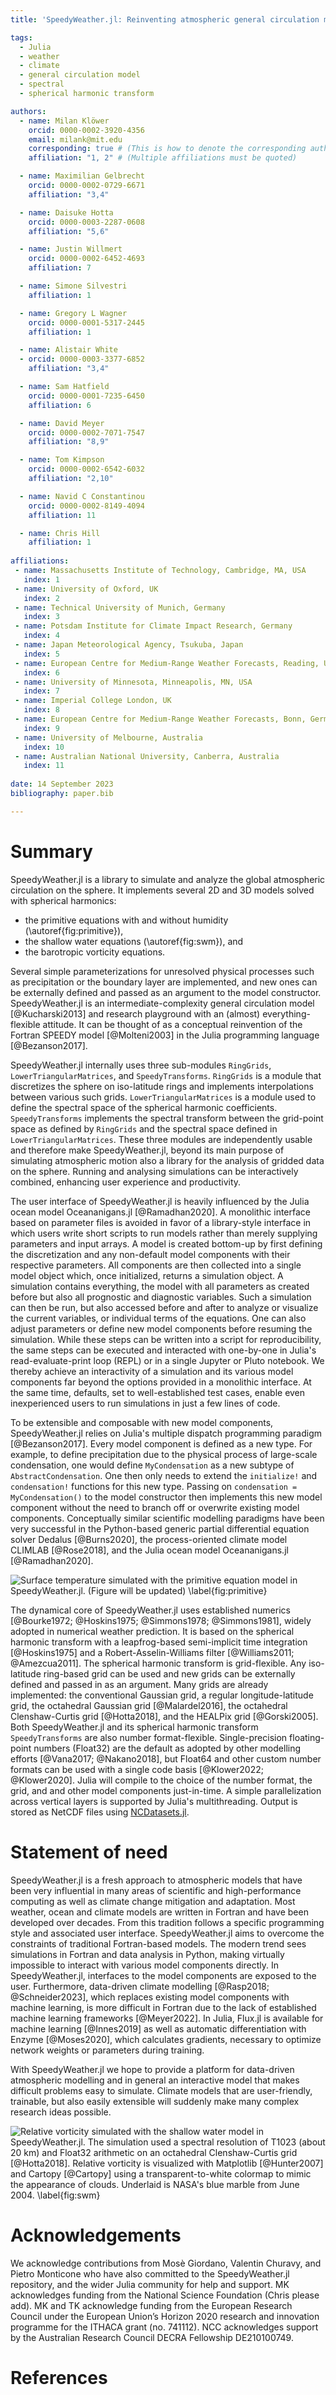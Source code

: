 ```yaml
---
title: 'SpeedyWeather.jl: Reinventing atmospheric general circulation models towards interactivity, extensibility and composability'

tags:
  - Julia
  - weather
  - climate
  - general circulation model
  - spectral
  - spherical harmonic transform

authors:
  - name: Milan Klöwer
    orcid: 0000-0002-3920-4356
    email: milank@mit.edu
    corresponding: true # (This is how to denote the corresponding author)
    affiliation: "1, 2" # (Multiple affiliations must be quoted)

  - name: Maximilian Gelbrecht
    orcid: 0000-0002-0729-6671
    affiliation: "3,4"

  - name: Daisuke Hotta
    orcid: 0000-0003-2287-0608
    affiliation: "5,6"

  - name: Justin Willmert
    orcid: 0000-0002-6452-4693
    affiliation: 7

  - name: Simone Silvestri
    affiliation: 1

  - name: Gregory L Wagner
    orcid: 0000-0001-5317-2445
    affiliation: 1

  - name: Alistair White
  - orcid: 0000-0003-3377-6852
    affiliation: "3,4"

  - name: Sam Hatfield
    orcid: 0000-0001-7235-6450
    affiliation: 6

  - name: David Meyer
    orcid: 0000-0002-7071-7547
    affiliation: "8,9"

  - name: Tom Kimpson
    orcid: 0000-0002-6542-6032
    affiliation: "2,10"

  - name: Navid C Constantinou
    orcid: 0000-0002-8149-4094
    affiliation: 11

  - name: Chris Hill
    affiliation: 1
    
affiliations:
 - name: Massachusetts Institute of Technology, Cambridge, MA, USA
   index: 1
 - name: University of Oxford, UK
   index: 2
 - name: Technical University of Munich, Germany
   index: 3
 - name: Potsdam Institute for Climate Impact Research, Germany
   index: 4
 - name: Japan Meteorological Agency, Tsukuba, Japan
   index: 5
 - name: European Centre for Medium-Range Weather Forecasts, Reading, UK
   index: 6
 - name: University of Minnesota, Minneapolis, MN, USA
   index: 7
 - name: Imperial College London, UK
   index: 8
 - name: European Centre for Medium-Range Weather Forecasts, Bonn, Germany
   index: 9
 - name: University of Melbourne, Australia
   index: 10
 - name: Australian National University, Canberra, Australia
   index: 11
   
date: 14 September 2023
bibliography: paper.bib

---
```



# Summary

SpeedyWeather.jl is a library to simulate and analyze the global atmospheric
circulation on the sphere. It implements several 2D and 3D
models solved with spherical harmonics:

- the primitive equations with and without humidity (\autoref{fig:primitive}),
- the shallow water equations (\autoref{fig:swm}), and
- the barotropic vorticity equations.

Several simple parameterizations for unresolved physical processes
such as precipitation or the boundary layer are implemented, and new ones can
be externally defined and passed as an argument to the model constructor.
SpeedyWeather.jl is an intermediate-complexity general circulation model [@Kucharski2013]
and research playground with an (almost) everything-flexible attitude.
It can be thought of as a conceptual reinvention of the Fortran SPEEDY model [@Molteni2003]
in the Julia programming language [@Bezanson2017].

SpeedyWeather.jl internally uses three sub-modules `RingGrids`,
`LowerTriangularMatrices`, and `SpeedyTransforms`. `RingGrids` is a module that discretizes
the sphere on iso-latitude rings and implements interpolations between various such grids.
`LowerTriangularMatrices` is a module used to define the spectral space of the spherical
harmonic coefficients. `SpeedyTransforms` implements the spectral transform between
the grid-point space as defined by `RingGrids` and the spectral space defined in
`LowerTriangularMatrices`. These three modules are independently usable
and therefore make SpeedyWeather.jl, beyond its main purpose of simulating 
atmospheric motion also a library for the analysis of gridded data on the sphere.
Running and analysing simulations can be interactively combined, enhancing user
experience and productivity.

The user interface of SpeedyWeather.jl is heavily influenced by
the Julia ocean model Oceananigans.jl [@Ramadhan2020].
A monolithic interface based on parameter files is avoided in favor of a
library-style interface in which users write short scripts to run models
rather than merely supplying parameters and input arrays.
A model is created bottom-up by first defining the discretization
and any non-default model components with their respective parameters.
All components are then collected into a single model object which, once
initialized, returns a simulation object. A simulation contains everything,
the model with all parameters as created before but also all prognostic and diagnostic variables.
Such a simulation can then be run, but also accessed before and after to analyze or
visualize the current variables, or individual terms of the equations.
One can also adjust parameters or define new model components before resuming the simulation.
While these steps can be written into a script for reproducibility,
the same steps can be executed and interacted with one-by-one in
Julia's read-evaluate-print loop (REPL) or in a single Jupyter or Pluto notebook.
We thereby achieve an interactivity of a simulation and its various model components
far beyond the options provided in a monolithic interface.
At the same time, defaults, set to well-established test cases, 
enable even inexperienced users to run simulations in just a few lines of code. 

To be extensible and composable with new
model components, SpeedyWeather.jl relies on Julia's multiple dispatch
programming paradigm [@Bezanson2017]. Every model component
is defined as a new type. For example, to define precipitation due to the
physical process of large-scale condensation,
one would define `MyCondensation` as a new subtype of `AbstractCondensation`.
One then only needs to extend the `initialize!` and `condensation!`
functions for this new type. Passing on `condensation = MyCondensation()`
to the model constructor then implements this new model component without
the need to branch off or overwrite existing model components.
Conceptually similar scientific modelling paradigms have been very successful
in the Python-based generic partial differential equation solver Dedalus [@Burns2020],
the process-oriented climate model CLIMLAB [@Rose2018],
and the Julia ocean model Oceananigans.jl [@Ramadhan2020].

![Surface temperature simulated with the primitive equation model in SpeedyWeather.jl.
(Figure will be updated) \label{fig:primitive}](primitive.jpg)

The dynamical core of SpeedyWeather.jl uses established numerics
[@Bourke1972; @Hoskins1975; @Simmons1978; @Simmons1981],
widely adopted in numerical weather prediction. It is based on the spherical
harmonic transform with a leapfrog-based semi-implicit time integration [@Hoskins1975]
and a Robert-Asselin-Williams filter [@Williams2011; @Amezcua2011].
The spherical harmonic transform is grid-flexible. Any iso-latitude ring-based
grid can be used and new grids can be externally defined and passed in
as an argument. Many grids are already implemented: the conventional
Gaussian grid, a regular longitude-latitude grid, 
the octahedral Gaussian grid [@Malardel2016], the octahedral
Clenshaw-Curtis grid [@Hotta2018], and the HEALPix grid [@Gorski2005].
Both SpeedyWeather.jl and its spherical harmonic transform `SpeedyTransforms` are also
number format-flexible. Single-precision floating-point numbers
(Float32) are the default as adopted by other modelling efforts [@Vana2017; @Nakano2018],
but Float64 and other custom number formats can be used with a single
code basis [@Klower2022; @Klower2020].
Julia will compile to the choice of the number format, the grid,
and and other model components just-in-time. A simple parallelization
across vertical layers is supported by Julia's multithreading.
Output is stored as NetCDF files using
[NCDatasets.jl](https://github.com/Alexander-Barth/NCDatasets.jl).

# Statement of need

SpeedyWeather.jl is a fresh approach to atmospheric models that have been
very influential in many areas of scientific  and high-performance computing
as well as climate change mitigation and adaptation.
Most weather, ocean and climate models are written in Fortran and have been
developed over decades. From this tradition follows a specific programming
style and associated user interface.
SpeedyWeather.jl aims to overcome the constraints of traditional Fortran-based models.
The modern trend sees simulations in Fortran and data analysis in Python,
making virtually impossible to interact with various model components directly.
In SpeedyWeather.jl, interfaces to the model components are exposed to the user.
Furthermore, data-driven climate modelling [@Rasp2018; @Schneider2023],
which replaces existing model components with machine learning,
is more difficult in Fortran due to the lack of
established machine learning frameworks [@Meyer2022].
In Julia, Flux.jl is available for machine learning [@Innes2019] as well as automatic
differentiation with Enzyme [@Moses2020], which calculates gradients,
necessary to optimize network weights or parameters during training.

With SpeedyWeather.jl we hope to provide a platform for data-driven
atmospheric modelling and in general an interactive model that makes difficult
problems easy to simulate. Climate models that are user-friendly, trainable,
but also easily extensible will suddenly make many complex
research ideas possible.

![Relative vorticity simulated with the shallow water model in SpeedyWeather.jl.
The simulation used a spectral resolution of T1023 (about 20 km) and Float32
arithmetic on an octahedral Clenshaw-Curtis grid [@Hotta2018]. Relative vorticity
is visualized with Matplotlib [@Hunter2007] and Cartopy [@Cartopy] using a
transparent-to-white colormap to mimic the appearance of clouds. Underlaid is
NASA's blue marble from June 2004. \label{fig:swm}](swm.png)

# Acknowledgements

We acknowledge contributions from Mosè Giordano, Valentin Churavy, and Pietro Monticone
who have also committed to the SpeedyWeather.jl repository, and the wider Julia community
for help and support. MK acknowledges funding from the 
National Science Foundation (Chris please add).
MK and TK acknowledge funding from the European Research Council
under the European Union’s Horizon 2020 research and innovation programme for the ITHACA grant (no. 741112).
NCC acknowledges support by the Australian Research Council DECRA Fellowship DE210100749.

# References
